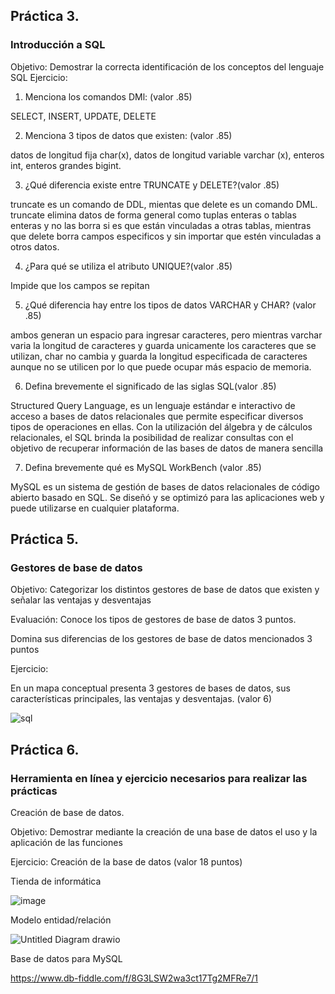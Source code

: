 ## Práctica 3.
### Introducción a SQL
Objetivo: Demostrar la correcta identificación de los conceptos del lenguaje SQL
Ejercicio:

1. Menciona los comandos DMl: (valor .85)

SELECT, INSERT, UPDATE, DELETE



2. Menciona 3 tipos de datos que existen: (valor .85)

datos de longitud fija char(x), datos de longitud variable varchar (x), enteros int, enteros grandes bigint.



3. ¿Qué diferencia existe entre TRUNCATE y DELETE?(valor .85)

truncate es un comando de DDL, mientas que delete es un comando DML. truncate elimina datos de forma general como tuplas enteras o tablas enteras y no las borra si es que están vinculadas a otras tablas, mientras que delete borra campos especificos y sin importar que estén vinculadas a otros datos.



4. ¿Para qué se utiliza el atributo UNIQUE?(valor .85)

Impide que los campos se repitan


5. ¿Qué diferencia hay entre los tipos de datos VARCHAR y CHAR? (valor .85)

ambos generan un espacio para ingresar caracteres, pero mientras varchar varia la longitud de caracteres y guarda unicamente los caracteres que se utilizan, char no cambia y guarda la longitud especificada de caracteres aunque no se utilicen por lo que puede ocupar más espacio de memoria.


6. Defina brevemente el significado de las siglas SQL(valor .85)

Structured Query Language, es un lenguaje estándar e interactivo de acceso a bases de datos relacionales que permite especificar diversos tipos de operaciones en ellas. Con la utilización del álgebra y de cálculos relacionales, el SQL brinda la posibilidad de realizar consultas con el objetivo de recuperar información de las bases de datos de manera sencilla



7. Defina brevemente qué es MySQL WorkBench (valor .85)

MySQL es un sistema de gestión de bases de datos relacionales de código abierto basado en SQL. Se diseñó y se optimizó para las aplicaciones web y puede utilizarse en cualquier plataforma.


## Práctica 5.
### Gestores de base de datos

Objetivo: Categorizar los distintos gestores de base de datos que existen y señalar las
ventajas y desventajas

Evaluación: Conoce los tipos de gestores de base de datos 3 puntos.

Domina sus diferencias de los gestores de base de datos mencionados 3 puntos

Ejercicio:

En un mapa conceptual presenta 3 gestores de bases de datos, sus características
principales, las ventajas y desventajas. (valor 6)

![sql](https://user-images.githubusercontent.com/103066775/170519113-c7269a87-4f7c-44b0-abf4-e0c062a1552f.png)


## Práctica 6.
### Herramienta en línea y ejercicio necesarios para realizar las prácticas

Creación de base de datos.

Objetivo: Demostrar mediante la creación de una base de datos el uso y la aplicación de
las funciones

Ejercicio: Creación de la base de datos (valor 18 puntos)

Tienda de informática

![image](https://user-images.githubusercontent.com/91554777/170415101-717bca19-3644-46a9-8a57-8d5940c5d283.png)




Modelo entidad/relación


![Untitled Diagram drawio](https://user-images.githubusercontent.com/103066775/170520997-29164125-a592-4fdd-917c-0da8584e154f.png)




Base de datos para MySQL


https://www.db-fiddle.com/f/8G3LSW2wa3ct17Tg2MFRe7/1

